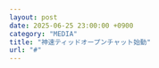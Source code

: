 ```yaml
---
layout: post
date: 2025-06-25 23:00:00 +0900
category: "MEDIA"
title: "神速ティッドオープンチャット始動"
url: "#"
---
```

